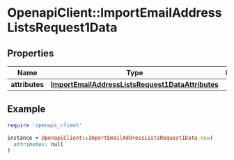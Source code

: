 # OpenapiClient::ImportEmailAddressListsRequest1Data

## Properties

| Name | Type | Description | Notes |
| ---- | ---- | ----------- | ----- |
| **attributes** | [**ImportEmailAddressListsRequest1DataAttributes**](ImportEmailAddressListsRequest1DataAttributes.md) |  |  |

## Example

```ruby
require 'openapi_client'

instance = OpenapiClient::ImportEmailAddressListsRequest1Data.new(
  attributes: null
)
```

